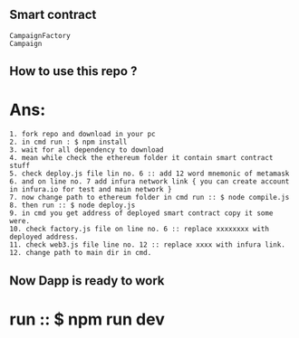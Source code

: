 
## Smart contract
    CampaignFactory
    Campaign

## How to use this repo ?

# Ans:
    1. fork repo and download in your pc
    2. in cmd run : $ npm install
    3. wait for all dependency to download
    4. mean while check the ethereum folder it contain smart contract stuff 
    5. check deploy.js file lin no. 6 :: add 12 word mnemonic of metamask
    6. and on line no. 7 add infura network link { you can create account in infura.io for test and main network }
    7. now change path to ethereum folder in cmd run :: $ node compile.js
    8. then run :: $ node deploy.js
    9. in cmd you get address of deployed smart contract copy it some were.
    10. check factory.js file on line no. 6 :: replace xxxxxxxx with deployed address.
    11. check web3.js file line no. 12 :: replace xxxx with infura link.
    12. change path to main dir in cmd.

 ## Now Dapp is ready to work 

  # run :: $ npm run dev   
